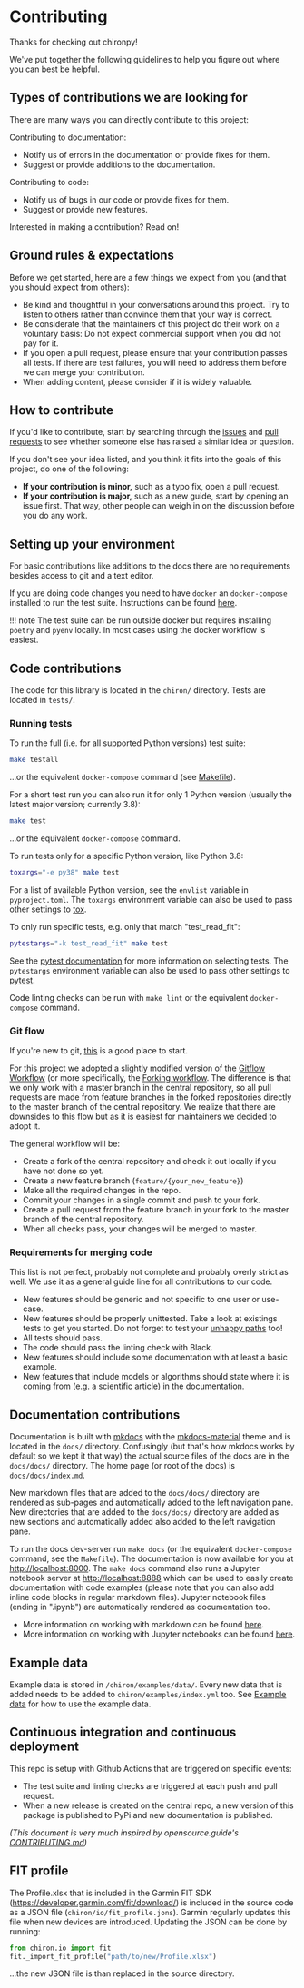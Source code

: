 # Contributing

Thanks for checking out chironpy!

We've put together the following guidelines to help you figure out where you can best be helpful.

## Types of contributions we are looking for
There are many ways you can directly contribute to this project:

Contributing to documentation:

* Notify us of errors in the documentation or provide fixes for them.
* Suggest or provide additions to the documentation.

Contributing to code:

* Notify us of bugs in our code or provide fixes for them.
* Suggest or provide new features.

Interested in making a contribution? Read on!

## Ground rules & expectations
Before we get started, here are a few things we expect from you (and that you should expect from others):

* Be kind and thoughtful in your conversations around this project. Try to listen to others rather than convince them that your way is correct.
* Be considerate that the maintainers of this project do their work on a voluntary basis: Do not expect commercial support when you did not pay for it.
* If you open a pull request, please ensure that your contribution passes all tests. If there are test failures, you will need to address them before we can merge your contribution.
* When adding content, please consider if it is widely valuable.

## How to contribute
If you'd like to contribute, start by searching through the [issues](https://github.com/chironapp/chironpy/issues) and [pull requests](https://github.com/chironapp/chironpy/pulls) to see whether someone else has raised a similar idea or question.

If you don't see your idea listed, and you think it fits into the goals of this project, do one of the following:

* **If your contribution is minor,** such as a typo fix, open a pull request.
* **If your contribution is major,** such as a new guide, start by opening an issue first. That way, other people can weigh in on the discussion before you do any work.

## Setting up your environment

For basic contributions like additions to the docs there are no requirements besides access to git and a text editor.

If you are doing code changes you need to have `docker` an `docker-compose` installed to run the test suite. Instructions can be found [here](https://docs.docker.com/compose/install/).

!!! note
    The test suite can be run outside docker but requires installing `poetry` and `pyenv` locally. In most cases using the docker workflow is easiest.

## Code contributions
The code for this library is located in the `chiron/` directory.
Tests are located in `tests/`.

### Running tests
To run the full (i.e. for all supported Python versions) test suite:
```bash
make testall
```
...or the equivalent `docker-compose` command (see [Makefile](Makefile)).

For a short test run you can also run it for only 1 Python version (usually the latest major version; currently 3.8):
```bash
make test
```
...or the equivalent `docker-compose` command.

To run tests only for a specific Python version, like Python 3.8:
```bash
toxargs="-e py38" make test
```
For a list of available Python version, see the `envlist` variable in `pyproject.toml`.
The `toxargs` environment variable can also be used to pass other settings to [tox](https://tox.readthedocs.io/en/latest/).

To only run specific tests, e.g. only that match "test_read_fit":
```bash
pytestargs="-k test_read_fit" make test
```
See the [pytest documentation](https://docs.pytest.org/en/stable/usage.html#specifying-tests-selecting-tests) for more information on selecting tests.
The `pytestargs` environment variable can also be used to pass other settings to [pytest](https://docs.pytest.org/en/stable/).

Code linting checks can be run with `make lint` or the equivalent `docker-compose` command.

### Git flow
If you're new to git, [this](https://try.github.io/) is a good place to start.

For this project we adopted a slightly modified version of the [Gitflow Workflow](https://www.atlassian.com/git/tutorials/comparing-workflows/gitflow-workflow) (or more specifically, the [Forking workflow](https://www.atlassian.com/git/tutorials/comparing-workflows/forking-workflow).
The difference is that we only work with a master branch in the central repository, so all pull requests are made from feature branches in the forked repositories directly to the master branch of the central repository.
We realize that there are downsides to this flow but as it is easiest for maintainers we decided to adopt it.

The general workflow will be:
- Create a fork of the central repository and check it out locally if you have not done so yet.
- Create a new feature branch (`feature/{your_new_feature}`)
- Make all the required changes in the repo.
- Commit your changes in a single commit and push to your fork.
- Create a pull request from the feature branch in your fork to the master branch of the central repository.
- When all checks pass, your changes will be merged to master.  

### Requirements for merging code
This list is not perfect, probably not complete and probably overly strict as well. We use it as a general guide line for all contributions to our code.

- New features should be generic and not specific to one user or use-case.
- New features should be properly unittested. Take a look at existings tests to get you started. Do not forget to test your [unhappy paths](https://en.wikipedia.org/wiki/Happy_path) too!
- All tests should pass.
- The code should pass the linting check with Black.
- New features should include some documentation with at least a basic example.
- New features that include models or algorithms should state where it is coming from (e.g. a scientific article) in the documentation.


## Documentation contributions
Documentation is built with [mkdocs](https://www.mkdocs.org/) with the [mkdocs-material](https://squidfunk.github.io/mkdocs-material/) theme and is located in the `docs/` directory.
Confusingly (but that's how mkdocs works by default so we kept it that way) the actual source files of the docs are in the `docs/docs/` directory.
The home page (or root of the docs) is `docs/docs/index.md`.

New markdown files that are added to the `docs/docs/` directory are rendered as sub-pages and automatically added to the left navigation pane.
New directories that are added to the `docs/docs/` directory are added as new sections and automatically added also added to the left navigation pane.

To run the docs dev-server run `make docs` (or the equivalent `docker-compose` command, see the `Makefile`). The documentation is now available for you at [http://localhost:8000](http://localhost:8000).
The `make docs` command also runs a Jupyter notebook server at [http://localhost:8888](http://localhost:8888) which can be used to easily create documentation with code examples (please note that you can also add inline code blocks in regular markdown files). Jupyter notebook files (ending in ".ipynb") are automatically rendered as documentation too.

- More information on working with markdown can be found [here](https://guides.github.com/features/mastering-markdown/).
- More information on working with Jupyter notebooks can be found [here](https://jupyter-notebook.readthedocs.io/en/stable/notebook.html).

## Example data
Example data is stored in `/chiron/examples/data/`.
Every new data that is added needs to be added to `chiron/examples/index.yml` too.
See [Example data](features/example_data.md) for how to use the example data.

## Continuous integration and continuous deployment
This repo is setup with Github Actions that are triggered on specific events:

* The test suite and linting checks are triggered at each push and pull request.
* When a new release is created on the central repo, a new version of this package is published to PyPi and new documentation is published.

*(This document is very much inspired by opensource.guide's [CONTRIBUTING.md](https://github.com/github/opensource.guide/blob/master/CONTRIBUTING.md))*

## FIT profile
The Profile.xlsx that is included in the Garmin FIT SDK (https://developer.garmin.com/fit/download/) is included in the source code as a JSON file (`chiron/io/fit_profile.jons`).
Garmin regularly updates this file when new devices are introduced.
Updating the JSON can be done by running:
```python
from chiron.io import fit
fit._import_fit_profile("path/to/new/Profile.xlsx")
```
...the new JSON file is than replaced in the source directory.
